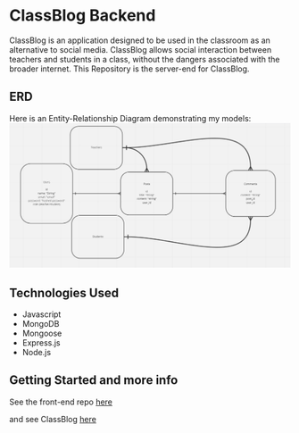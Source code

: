 # ClassBlog Backend
ClassBlog is an application designed to be used in the classroom as an alternative to social media.  ClassBlog allows social interaction between teachers and students in a class, without the dangers associated with the broader internet. This Repository is the server-end for ClassBlog.
## ERD
Here is an Entity-Relationship Diagram demonstrating my models:
![ERD](./ERD/classblogerd.png)
## Technologies Used
- Javascript
- MongoDB
- Mongoose
- Express.js
- Node.js
## Getting Started and more info
See the front-end repo [here](https://github.com/TimMMartinson/class-blog-frontend)

and see ClassBlog [here](https://classblog.onrender.com/)